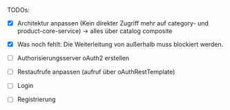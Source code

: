 TODOs:

-  [x] Architektur anpassen (Kein direkter Zugriff mehr auf category- und product-core-service) -> alles über catalog composite

-  [x] Was noch fehlt: Die Weiterleitung von außerhalb muss blockiert werden.

-  [ ] Authorisierungsserver oAuth2 erstellen
-  [ ] Restaufrufe anpassen (aufruf über oAuthRestTemplate)
-  [ ] Login
-  [ ] Registrierung

